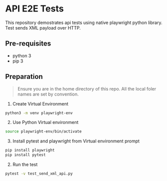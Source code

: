 # API E2E Tests

This repository demostrates api tests using native playwright python library. Test sends XML payload over HTTP.

## Pre-requisites

- python 3
- pip 3

## Preparation

> Ensure you are in the home directory of this repo.
> All the local foler names are set by convention.

1. Create Virtual Environment
```bash
python3 -m venv playwright-env
```

2. Use Python Virtual environment
```bash
source playwright-env/bin/activate
```

3. Install pytest and playwright from Virtual environment prompt
```bash
pip install playwright
pip install pytest
```

2. Run the test
```bash
pytest -v test_send_xml_api.py
```
